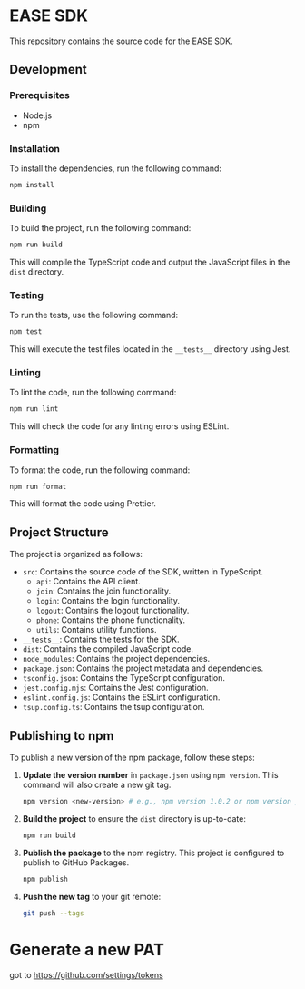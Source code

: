 # EASE SDK

This repository contains the source code for the EASE SDK.

## Development

### Prerequisites

- Node.js
- npm

### Installation

To install the dependencies, run the following command:

```bash
npm install
```

### Building

To build the project, run the following command:

```bash
npm run build
```

This will compile the TypeScript code and output the JavaScript files in the `dist` directory.

### Testing

To run the tests, use the following command:

```bash
npm test
```

This will execute the test files located in the `__tests__` directory using Jest.

### Linting

To lint the code, run the following command:

```bash
npm run lint
```

This will check the code for any linting errors using ESLint.

### Formatting

To format the code, run the following command:

```bash
npm run format
```

This will format the code using Prettier.

## Project Structure

The project is organized as follows:

- `src`: Contains the source code of the SDK, written in TypeScript.
  - `api`: Contains the API client.
  - `join`: Contains the join functionality.
  - `login`: Contains the login functionality.
  - `logout`: Contains the logout functionality.
  - `phone`: Contains the phone functionality.
  - `utils`: Contains utility functions.
- `__tests__`: Contains the tests for the SDK.
- `dist`: Contains the compiled JavaScript code.
- `node_modules`: Contains the project dependencies.
- `package.json`: Contains the project metadata and dependencies.
- `tsconfig.json`: Contains the TypeScript configuration.
- `jest.config.mjs`: Contains the Jest configuration.
- `eslint.config.js`: Contains the ESLint configuration.
- `tsup.config.ts`: Contains the tsup configuration.

## Publishing to npm

To publish a new version of the npm package, follow these steps:

1.  **Update the version number** in `package.json` using `npm version`. This command will also create a new git tag.

    ```bash
    npm version <new-version> # e.g., npm version 1.0.2 or npm version patch
    ```

2.  **Build the project** to ensure the `dist` directory is up-to-date:

    ```bash
    npm run build
    ```

3.  **Publish the package** to the npm registry. This project is configured to publish to GitHub Packages.

    ```bash
    npm publish
    ```

4.  **Push the new tag** to your git remote:

    ```bash
    git push --tags
    ```

# Generate a new PAT

got to https://github.com/settings/tokens
